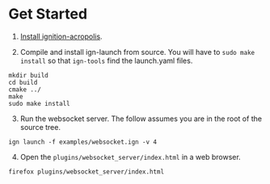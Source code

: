 # Get Started

1. [Install ignition-acropolis](https://ignitionrobotics.org/docs/acropolis/install).

2. Compile and install ign-launch from source. You will have to `sudo make
   install` so that `ign-tools` find the launch.yaml files.

```
mkdir build
cd build
cmake ../
make
sudo make install
```

3. Run the websocket server. The follow assumes you are in the root of the
   source tree.

```
ign launch -f examples/websocket.ign -v 4
```

4. Open the `plugins/websocket_server/index.html` in a web browser.

```
firefox plugins/websocket_server/index.html
```

